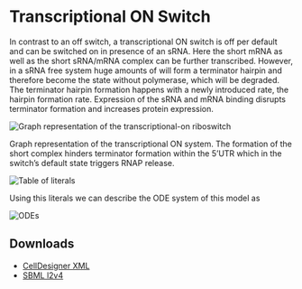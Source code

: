 # Transcriptional ON Switch

In contrast to an off switch, a transcriptional ON switch is off per default and can be
switched on in presence of an sRNA. Here the short mRNA as well as the
short sRNA/mRNA complex can be further transcribed. However, in a sRNA free system huge amounts of will
form a terminator hairpin and therefore become the state without
polymerase, which will be degraded. The terminator hairpin formation happens with a newly
introduced rate, the hairpin formation rate. Expression of the sRNA and mRNA binding
disrupts terminator formation and increases protein expression.

![Graph representation of the transcriptional-on riboswitch](http://ribonets.github.io/rnadev-models/transcriptional-on/graph-transcriptional-on.svg)

Graph representation of the transcriptional ON system. The formation
of the short complex hinders terminator formation within the 5’UTR which in the switch’s default state triggers RNAP release.

![Table of literals](http://ribonets.github.io/rnadev-models/transcriptional-on/lit-transcriptional-on.svg)

Using this literals we can describe the ODE system of this model as

![ODEs](http://ribonets.github.io/rnadev-models/transcriptional-on/ode-transcriptional-on.svg)

## Downloads

* [CellDesigner XML](minimalsystemTranscriptionalON_CellDesigner.xml)
* [SBML l2v4](minimalsystemTranscriptionalON_SBMLExport_l2v4.xml)

